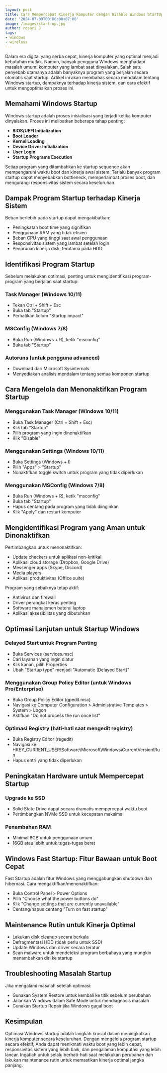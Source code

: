 ```yaml
---
layout: post
title: Cara Mempercepat Kinerja Komputer dengan Disable Windows StartUp
date: '2024-07-09T00:00:00+07:00'
image: /images/start-up.jpg
author: rosari J
tags:
- windows
- wireless
---
```


Dalam era digital yang serba cepat, kinerja komputer yang optimal menjadi kebutuhan mutlak. Namun, banyak pengguna Windows menghadapi masalah umum: komputer yang lambat saat dinyalakan. Salah satu penyebab utamanya adalah banyaknya program yang berjalan secara otomatis saat startup. Artikel ini akan membahas secara mendalam tentang Windows startup, dampaknya terhadap kinerja sistem, dan cara efektif untuk mengoptimalkan proses ini.

## Memahami Windows Startup

Windows startup adalah proses inisialisasi yang terjadi ketika komputer dinyalakan. Proses ini melibatkan beberapa tahap penting:
- **BIOS/UEFI Initialization**
- **Boot Loader**
- **Kernel Loading**
- **Device Driver Initialization**
- **User Login**
- **Startup Programs Execution**

Setiap program yang ditambahkan ke startup sequence akan mempengaruhi waktu boot dan kinerja awal sistem. Terlalu banyak program startup dapat menyebabkan bottleneck, memperlambat proses boot, dan mengurangi responsivitas sistem secara keseluruhan.

## Dampak Program Startup terhadap Kinerja Sistem

Beban berlebih pada startup dapat mengakibatkan:
- Peningkatan boot time yang signifikan
- Penggunaan RAM yang tidak efisien
- Beban CPU yang tinggi saat awal penggunaan
- Responsivitas sistem yang lambat setelah login
- Penurunan kinerja disk, terutama pada HDD

## Identifikasi Program Startup

Sebelum melakukan optimasi, penting untuk mengidentifikasi program-program yang berjalan saat startup:

### Task Manager (Windows 10/11)
- Tekan Ctrl + Shift + Esc
- Buka tab "Startup"
- Perhatikan kolom "Startup impact"

### MSConfig (Windows 7/8)
- Buka Run (Windows + R), ketik "msconfig"
- Buka tab "Startup"

### Autoruns (untuk pengguna advanced)
- Download dari Microsoft Sysinternals
- Menyediakan analisis mendalam tentang semua komponen startup

## Cara Mengelola dan Menonaktifkan Program Startup

### Menggunakan Task Manager (Windows 10/11)
- Buka Task Manager (Ctrl + Shift + Esc)
- Klik tab "Startup"
- Pilih program yang ingin dinonaktifkan
- Klik "Disable"

### Menggunakan Settings (Windows 10/11)
- Buka Settings (Windows + I)
- Pilih "Apps" > "Startup"
- Nonaktifkan toggle switch untuk program yang tidak diperlukan

### Menggunakan MSConfig (Windows 7/8)
- Buka Run (Windows + R), ketik "msconfig"
- Buka tab "Startup"
- Hapus centang pada program yang tidak diinginkan
- Klik "Apply" dan restart komputer

## Mengidentifikasi Program yang Aman untuk Dinonaktifkan

Pertimbangkan untuk menonaktifkan:
- Update checkers untuk aplikasi non-kritikal
- Aplikasi cloud storage (Dropbox, Google Drive)
- Messenger apps (Skype, Discord)
- Media players
- Aplikasi produktivitas (Office suite)

Program yang sebaiknya tetap aktif:
- Antivirus dan firewall
- Driver perangkat keras penting
- Software manajemen baterai laptop
- Aplikasi aksesibilitas yang dibutuhkan

## Optimasi Lanjutan untuk Startup Windows

### Delayed Start untuk Program Penting
- Buka Services (services.msc)
- Cari layanan yang ingin diatur
- Klik kanan, pilih Properties
- Ubah "Startup type" menjadi "Automatic (Delayed Start)"

### Menggunakan Group Policy Editor (untuk Windows Pro/Enterprise)
- Buka Group Policy Editor (gpedit.msc)
- Navigasi ke Computer Configuration > Administrative Templates > System > Logon
- Aktifkan "Do not process the run once list"

### Optimasi Registry (hati-hati saat mengedit registry)
- Buka Registry Editor (regedit)
- Navigasi ke HKEY_CURRENT_USER\Software\Microsoft\Windows\CurrentVersion\Run
- Hapus entri yang tidak diperlukan

## Peningkatan Hardware untuk Mempercepat Startup

### Upgrade ke SSD
- Solid State Drive dapat secara dramatis mempercepat waktu boot
- Pertimbangkan NVMe SSD untuk kecepatan maksimal

### Penambahan RAM
- Minimal 8GB untuk penggunaan umum
- 16GB atau lebih untuk tugas-tugas berat

## Windows Fast Startup: Fitur Bawaan untuk Boot Cepat

Fast Startup adalah fitur Windows yang menggabungkan shutdown dan hibernasi. Cara mengaktifkan/menonaktifkan:
- Buka Control Panel > Power Options
- Pilih "Choose what the power buttons do"
- Klik "Change settings that are currently unavailable"
- Centang/hapus centang "Turn on fast startup"

## Maintenance Rutin untuk Kinerja Optimal

- Lakukan disk cleanup secara berkala
- Defragmentasi HDD (tidak perlu untuk SSD)
- Update Windows dan driver secara teratur
- Scan malware untuk mendeteksi program berbahaya yang mungkin menambahkan diri ke startup

## Troubleshooting Masalah Startup

Jika mengalami masalah setelah optimasi:
- Gunakan System Restore untuk kembali ke titik sebelum perubahan
- Jalankan Windows dalam Safe Mode untuk mendiagnosis masalah
- Gunakan Startup Repair jika Windows gagal boot

## Kesimpulan

Optimasi Windows startup adalah langkah krusial dalam meningkatkan kinerja komputer secara keseluruhan. Dengan mengelola program startup secara efektif, Anda dapat menikmati waktu boot yang lebih cepat, responsivitas sistem yang lebih baik, dan pengalaman komputasi yang lebih lancar. Ingatlah untuk selalu berhati-hati saat melakukan perubahan dan lakukan maintenance rutin untuk memastikan kinerja optimal jangka panjang.